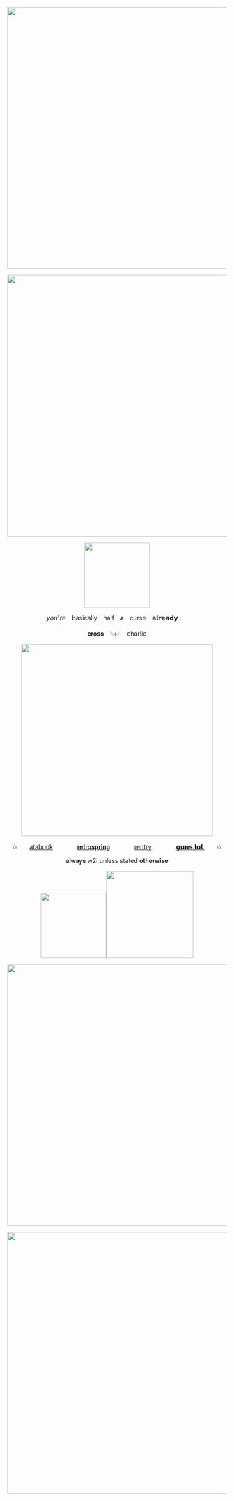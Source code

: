 <p align="center"><img src="https://64.media.tumblr.com/a6279ac85938b10415b8ab3c506a744d/22d32dfdaad56546-8f/s500x750/a95fde4701079037785962a4410b7fc273ec57b2.pnj" width="600">
<p align="center"><img src="https://64.media.tumblr.com/aa2d61b36d4c1d430c9f89306637d269/22d32dfdaad56546-ef/s1280x1920/b236b030e6701d038e41f2f3ae71e247ed4722bd.pnj" width="600">

<p align="center"><img src="https://komarev.com/ghpvc/?username=crossinton&color=b2d3e5" width="150">

<p align="center"> 𝘺𝘰𝘶'𝘳𝘦⠀ basically⠀ half⠀ ᴀ⠀ curse⠀ 𝗮𝗹𝗿𝗲𝗮𝗱𝘆 . ⠀

<p align="center">𝐜𝐫𝐨𝐬𝐬⠀ 𓆩⟡𓆪⠀ charlie
<p align="center"><img src="https://64.media.tumblr.com/7f00ee215f36c133dcb8a258bf428bef/22d32dfdaad56546-61/s1280x1920/9a9efcf90539dda53ff6090a0f43f4105a86127e.gifv" width="440">

<p align="center">   ✩　　<a href="https://crossinton.atabook.org">atabook</a>　　　　<a href="https://retrospring.net/crossinton">𝐫𝐞𝐭𝐫𝐨𝐬𝐩𝐫𝐢𝐧𝐠</a>　　　　<a href="rentry.co/coorslite">rentry</a>　　　　<a href="guns.lol/crossinton">𝗴𝘂𝗻𝘀.𝗹𝗼𝗹
</a>　　✩
<p align="center"> 𝐚𝐥𝐰𝐚𝐲𝐬 w2i unless stated 𝐨𝐭𝐡𝐞𝐫𝐰𝐢𝐬𝐞

<p align="center"><img src="https://spotify-github-profile.kittinanx.com/api/view?uid=31ewfgkw636gbfassnmqvzyjluvm&cover_image=true&theme=compact&show_offline=false&background_color=121212&interchange=false" width="150"><img src="https://64.media.tumblr.com/044cc1e041d4788c9e822c9b56839cd0/22d32dfdaad56546-f4/s1280x1920/2f5df1d4e69540a678c5c485ded892117cfb153f.pnj" width="200">

<p align="center"><img src="https://64.media.tumblr.com/aa2d61b36d4c1d430c9f89306637d269/22d32dfdaad56546-ef/s1280x1920/b236b030e6701d038e41f2f3ae71e247ed4722bd.pnj" width="600">
<p align="center"><img src="https://64.media.tumblr.com/8c909c8a4338d2792249801cf57bc083/22d32dfdaad56546-3b/s500x750/88cb9ec91f6ac200a0c7d1c7f1a4b2c5d155e90c.pnj" width="600">
